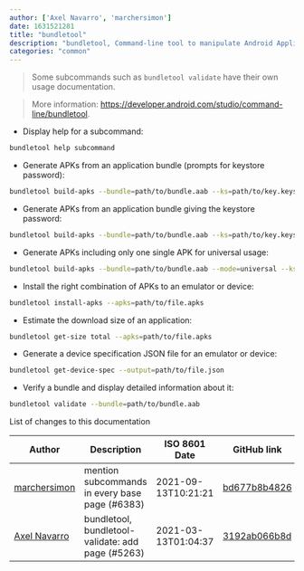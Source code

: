 ```yaml
---
author: ['Axel Navarro', 'marchersimon']
date: 1631521281
title: "bundletool"
description: "bundletool, Command-line tool to manipulate Android Application Bundles."
categories: "common"
---
```

> Some subcommands such as `bundletool validate` have their own usage documentation.

> More information: <https://developer.android.com/studio/command-line/bundletool>.

- Display help for a subcommand:

```bash
bundletool help subcommand
```

- Generate APKs from an application bundle (prompts for keystore password):

```bash
bundletool build-apks --bundle=path/to/bundle.aab --ks=path/to/key.keystore --ks-key-alias=key_alias --output=path/to/file.apks
```

- Generate APKs from an application bundle giving the keystore password:

```bash
bundletool build-apks --bundle=path/to/bundle.aab --ks=path/to/key.keystore --ks-key-alias=key_alias –ks-pass=pass:the_password --output=path/to/file.apks
```

- Generate APKs including only one single APK for universal usage:

```bash
bundletool build-apks --bundle=path/to/bundle.aab --mode=universal --ks=path/to/key.keystore --ks-key-alias=key_alias --output=path/to/file.apks
```

- Install the right combination of APKs to an emulator or device:

```bash
bundletool install-apks --apks=path/to/file.apks
```

- Estimate the download size of an application:

```bash
bundletool get-size total --apks=path/to/file.apks
```

- Generate a device specification JSON file for an emulator or device:

```bash
bundletool get-device-spec --output=path/to/file.json
```

- Verify a bundle and display detailed information about it:

```bash
bundletool validate --bundle=path/to/bundle.aab
```
List of changes to this documentation


Author | Description | ISO 8601 Date | GitHub link
------|-----|-----|-----
[marchersimon](mailto:50295997+marchersimon@users.noreply.github.com) | mention subcommands in every base page (#6383) | 2021-09-13T10:21:21 | [bd677b8b4826](https://github.com/tldr-pages/tldr/commit/bd677b8b48260e301fb99fea794f4dc1458d1562)
[Axel Navarro](mailto:navarroaxel@gmail.com) | bundletool, bundletool-validate: add page (#5263) | 2021-03-13T01:04:37 | [3192ab066b8d](https://github.com/tldr-pages/tldr/commit/3192ab066b8d4ba0000ea17fe56127763c4e12d9)

